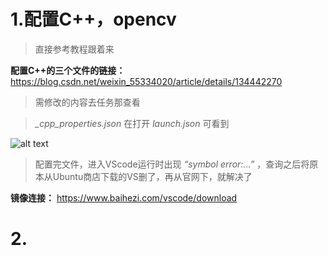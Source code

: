 # 1.配置C++，opencv

>直接参考教程跟着来

**配置C++的三个文件的链接：**  https://blog.csdn.net/weixin_55334020/article/details/134442270  

>需修改的内容去任务那查看

>*_cpp_properties.json* 在打开 *launch.json* 可看到

![alt text](image.png)

>配置完文件，进入VScode运行时出现 *“symbol error:...”*  ，查询之后将原本从Ubuntu商店下载的VS删了，再从官网下，就解决了

**镜像连接：** https://www.baihezi.com/vscode/download

# 2.